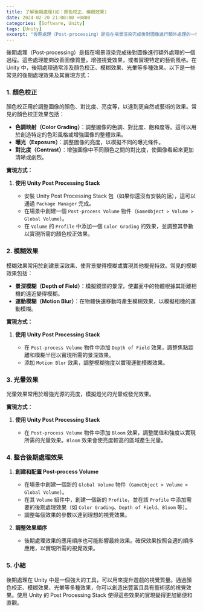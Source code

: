 ```yaml
---
title: 了解後期處理(如：顏色校正、模糊效果)
date: 2024-02-20 21:00:00 +0800
categories: [Software, Unity]
tags: [Unity] 
excerpt: "後期處理（Post-processing）是指在場景渲染完成後對圖像進行額外處理的一個過程"
---
```


後期處理（Post-processing）是指在場景渲染完成後對圖像進行額外處理的一個過程。這些處理能夠改善圖像質量，增強視覺效果，或者實現特定的藝術風格。在 Unity 中，後期處理通常涉及顏色校正、模糊效果、光暈等多種效果。以下是一些常見的後期處理效果及其實現方式：

### **1. 顏色校正**

顏色校正用於調整圖像的顏色、對比度、亮度等，以達到更自然或藝術的效果。常見的顏色校正效果包括：

- **色調映射（Color Grading）**：調整圖像的色調、對比度、飽和度等。這可以用於創造特定的色彩風格或增強圖像的整體效果。
- **曝光（Exposure）**：調整圖像的亮度，以模擬不同的曝光條件。
- **對比度（Contrast）**：增強圖像中不同顏色之間的對比度，使圖像看起來更加清晰或劇烈。

**實現方式：**

1. **使用 Unity Post Processing Stack**

   - 安裝 Unity Post Processing Stack 包（如果你還沒有安裝的話），這可以通過 `Package Manager` 完成。
   - 在場景中創建一個 `Post-process Volume` 物件（`GameObject > Volume > Global Volume`）。
   - 在 `Volume` 的 `Profile` 中添加一個 `Color Grading` 的效果，並調整其參數以實現所需的顏色校正效果。

### **2. 模糊效果**

模糊效果常用於創建景深效果、使背景變得模糊或實現其他視覺特效。常見的模糊效果包括：

- **景深模糊（Depth of Field）**：模擬鏡頭的景深，使畫面中的物體根據其距離相機的遠近變得模糊。
- **運動模糊（Motion Blur）**：在物體快速移動時產生模糊效果，以模擬相機的運動模糊。

**實現方式：**

1. **使用 Unity Post Processing Stack**

   - 在 `Post-process Volume` 物件中添加 `Depth of Field` 效果，調整焦點距離和模糊半徑以實現所需的景深效果。
   - 添加 `Motion Blur` 效果，調整模糊強度以實現運動模糊效果。

### **3. 光暈效果**

光暈效果常用於增強光源的亮度，模擬燈光的光暈或發光效果。

**實現方式：**

1. **使用 Unity Post Processing Stack**

   - 在 `Post-process Volume` 物件中添加 `Bloom` 效果，調整閾值和強度以實現所需的光暈效果。`Bloom` 效果會使亮度較高的區域產生光暈。

### **4. 整合後期處理效果**

1. **創建和配置 Post-process Volume**

   - 在場景中創建一個新的 `Global Volume` 物件（`GameObject > Volume > Global Volume`）。
   - 在其 `Volume` 組件中，創建一個新的 `Profile`，並在該 `Profile` 中添加需要的後期處理效果（如 `Color Grading`、`Depth of Field`、`Bloom` 等）。
   - 調整每個效果的參數以達到理想的視覺效果。

2. **調整效果順序**

   - 後期處理效果的應用順序也可能影響最終效果。確保效果按照合適的順序應用，以實現所需的視覺效果。

### **5. 小結**

後期處理在 Unity 中是一個強大的工具，可以用來提升遊戲的視覺質量。通過顏色校正、模糊效果、光暈等多種效果，你可以創造出豐富且具有藝術感的視覺效果。使用 Unity 的 Post Processing Stack 使得這些效果的實現變得更加簡便和直觀。
